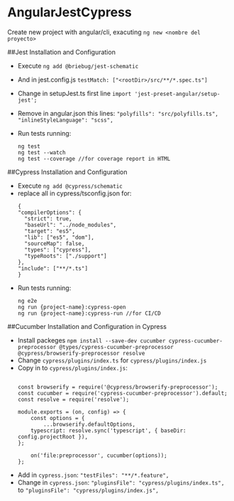 # AngularJestCypress

Create new project with angular/cli, exacuting  `ng new <nombre del proyecto>`

##Jest Installation and Configuration
* Execute `ng add @briebug/jest-schematic`

* And in jest.config.js
  `testMatch: ["<rootDir>/src/**/*.spec.ts"]`

* Change in setupJest.ts first line
  `import 'jest-preset-angular/setup-jest';`

* Remove in angular.json this lines:
  `"polyfills": "src/polyfills.ts",`
  `"inlineStyleLanguage": "scss",`

* Run tests running:
  ```
  ng test
  ng test --watch
  ng test --coverage //for coverage report in HTML
  ```

##Cypress Installation and Configuration
* Execute `ng add @cypress/schematic`
* replace all in cypress/tsconfig.json for:
  ```
  {
  "compilerOptions": {
    "strict": true,
    "baseUrl": "../node_modules",
    "target": "es5",
    "lib": ["es5", "dom"],
    "sourceMap": false,
    "types": ["cypress"],
    "typeRoots": ["./support"]
  },
  "include": ["**/*.ts"]
  }
  ```
* Run tests running:
  ```
  ng e2e
  ng run {project-name}:cypress-open
  ng run {project-name}:cypress-run //for CI/CD
  ```

##Cucumber Installation and Configuration in Cypress
* Install packeges `npm install --save-dev cucumber cypress-cucumber-preprocessor @types/cypress-cucumber-preprocessor @cypress/browserify-preprocessor resolve`
* Change `cypress/plugins/index.ts` for `cypress/plugins/index.js`
* Copy in to `cypress/plugins/index.js`:
  ```

  const browserify = require('@cypress/browserify-preprocessor');
  const cucumber = require('cypress-cucumber-preprocessor').default;
  const resolve = require('resolve');
  
  module.exports = (on, config) => {
      const options = {
          ...browserify.defaultOptions,
      typescript: resolve.sync('typescript', { baseDir: config.projectRoot }),
  };
  
      on('file:preprocessor', cucumber(options));
  };

  ```
* Add in `cypress.json`: `"testFiles": "**/*.feature",`
* Change in `cypress.json`: `"pluginsFile": "cypress/plugins/index.ts",` to `"pluginsFile": "cypress/plugins/index.js",`
